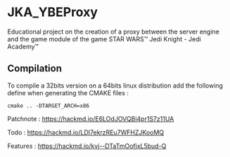 # JKA_YBEProxy
Educational project on the creation of a proxy between the server engine and the game module of the game STAR WARS™ Jedi Knight - Jedi Academy™

## Compilation

To compile a 32bits version on a 64bits linux distribution add the following define when generating the CMAKE files :

``cmake .. -DTARGET_ARCH=x86``

Patchnote : https://hackmd.io/E6LOdJOVQBi4pr1S7z11UA

Todo : https://hackmd.io/LDI7ekrzREu7WFHZJKooMQ

Features : https://hackmd.io/kvj--DTaTmOofjxL5bud-Q
